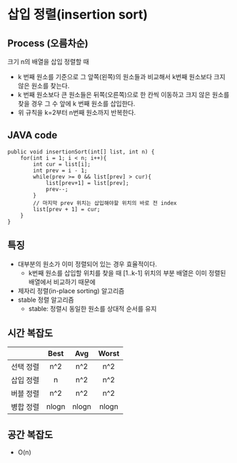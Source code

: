 # 삽입 정렬(insertion sort)

## Process (오름차순)
크기 n의 배열을 삽입 정렬할 때
- k 번째 원소를 기준으로 그 앞쪽(왼쪽)의 원소들과 비교해서 k번째 원소보다 크지 않은 원소를 찾는다.
- k 번째 원소보다 큰 원소들은 뒤쪽(오른쪽)으로 한 칸씩 이동하고 크지 않은 원소를 찾을 경우 그 수 앞에 k 번째 원소를 삽입한다.
- 위 규칙을 k=2부터 n번째 원소까지 반복한다.

## JAVA code
```
public void insertionSort(int[] list, int n) {
    for(int i = 1; i < n; i++){
        int cur = list[i];
        int prev = i - 1;
        while(prev >= 0 && list[prev] > cur){
            list[prev+1] = list[prev];
            prev--;
        }
        // 마지막 prev 위치는 삽입해야할 위치의 바로 전 index
        list[prev + 1] = cur;
    }
}
```

## 특징
- 대부분의 원소가 이미 정렬되어 있는 경우 효율적이다.
    - k번째 원소를 삽입할 위치를 찾을 때 [1..k-1] 위치의 부분 배열은 이미 정렬된 배열에서 비교하기 때문에 
- 제자리 정렬(in-place sorting) 알고리즘
- stable 정렬 알고리즘
    - stable: 정렬시 동일한 원소를 상대적 순서를 유지

## 시간 복잡도
||Best|Avg|Worst|
|:---:|:---:|:---:|:---:|
|선택 정렬|n^2|n^2|n^2|
|삽입 정렬|n|n^2|n^2|
|버블 정렬|n^2|n^2|n^2|
|병합 정렬|nlogn|nlogn|nlogn|

## 공간 복잡도
- O(n)